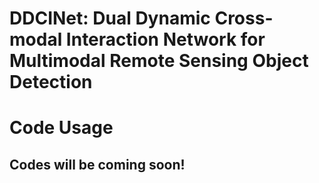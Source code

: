# DDCINet:  Dual Dynamic Cross-modal Interaction Network for Multimodal Remote Sensing Object Detection

# Code Usage
## Codes will be coming soon!
